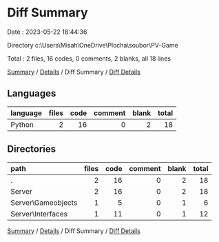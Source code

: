 # Diff Summary

Date : 2023-05-22 18:44:36

Directory c:\\Users\\Misah\\OneDrive\\Plocha\\soubor\\PV-Game

Total : 2 files,  16 codes, 0 comments, 2 blanks, all 18 lines

[Summary](results.md) / [Details](details.md) / Diff Summary / [Diff Details](diff-details.md)

## Languages
| language | files | code | comment | blank | total |
| :--- | ---: | ---: | ---: | ---: | ---: |
| Python | 2 | 16 | 0 | 2 | 18 |

## Directories
| path | files | code | comment | blank | total |
| :--- | ---: | ---: | ---: | ---: | ---: |
| . | 2 | 16 | 0 | 2 | 18 |
| Server | 2 | 16 | 0 | 2 | 18 |
| Server\\Gameobjects | 1 | 5 | 0 | 1 | 6 |
| Server\\Interfaces | 1 | 11 | 0 | 1 | 12 |

[Summary](results.md) / [Details](details.md) / Diff Summary / [Diff Details](diff-details.md)